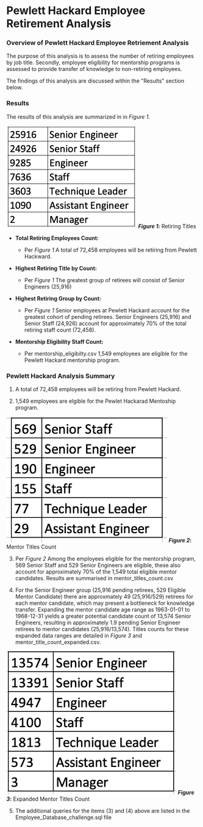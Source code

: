 # Pewlett Hackard Employee Retirement Analysis

### **Overview of Pewlett Hackard Employee Retriement Analysis**
The purpose of this analysis is to assess the number of retiring employees by job title. Secondly, employee eligibility for mentorship programs is assessed to provide transfer of knowledge to non-retiring employees. 

The findings of this analysis are discussed within the "Results" section below.


### **Results**

The results of this analysis are summarized in in *Figure 1*.

![Figure 1](https://github.com/CR-HSDC/Pewlett-Hackard-Analysis/blob/main/figures/figure1.png)
**_Figure 1_:** Retiring Titles

 * **Total Retiring Employees Count:**
  	* Per *Figure 1*  A total of 72,458 employees will be retiring from Pewlett Hackward.
  
  * **Highest Retiring Title by Count:**
  	* Per *Figure 1*  The greatest group of retirees will consist of Senior Engineers (25,916)

  * **Highest Retiring Group by Count:**
  	* Per *Figure 1*  Senior employees at Pewlett Hackard account for the greatest cohort of pending retirees. Senior Engineers (25,916) and Senior Staff (24,926) account for approximately 70% of the total retiring staff count (72,458).

  * **Mentorship Eligibility Staff Count:**
  	* Per mentorship_eligibilty.csv 1,549 employees are eligible for the Pewlett Hackard mentorship program.


### **Pewlett Hackard Analysis Summary**

1. A total of 72,458 employees will be retiring from Pewlett Hackard.

2. 1,549 employees are elgible for the Pewlet Hackarad Mentoship program.


![Figure 2](https://github.com/CR-HSDC/Pewlett-Hackard-Analysis/blob/main/figures/figure2.png)
**_Figure 2_:** Mentor Titles Count

3. Per *Figure 2* Among the employees eligible for the mentorship program, 569 Senior Staff and 529 Senior Engineers are eligible, these also account for approximately 70% of the 1,549 total eligible mentor candidates. Results are summarised in mentor_titles_count.csv

4. For the Senior Engineer group (25,916 pending retirees, 529 Eligible Mentor Candidate) there are approxmately 49 (25,916/529) retirees for each mentor candidate, which may present a bottleneck for knowledge transfer. Expanding the mentor candidate age range as 1963-01-01 to 1968-12-31 yields a greater potential candidate count of 13,574 Senior Engineers, resulting in approximately 1.9 pending Senior Engineer retirees to mentor candidates (25,916/13,574). Titles counts for these expanded data ranges are detailed in *Figure 3* and mentor_title_count_expanded.csv.

![Figure 2](https://github.com/CR-HSDC/Pewlett-Hackard-Analysis/blob/main/figures/figure3.png)
**_Figure 3_:** Expanded Mentor Titles Count

5. The additional queries for the items (3) and (4) above are listed in the Employee_Database_challenge.sql file






